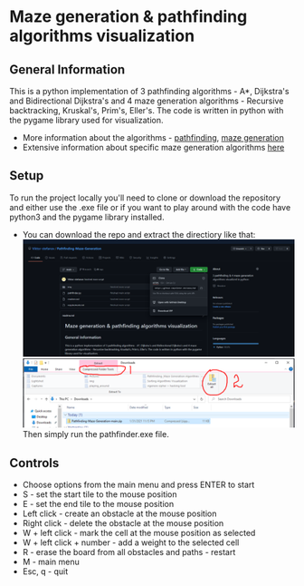# Maze generation & pathfinding algorithms visualization #

## General Information ##
This is a python implementation of 3 pathfinding algorithms - A*, Dijkstra's and Bidirectional Dijkstra's
and 4 maze generation algorithms - Recursive backtracking, Kruskal's, Prim's, Eller's. The code is written in python
with the pygame library used for visualization. 
* More information about the algorithms - [pathfinding](https://en.wikipedia.org/wiki/Pathfinding), [maze generation](https://en.wikipedia.org/wiki/Maze_generation_algorithm)
* Extensive information about specific maze generation algorithms [here](https://weblog.jamisbuck.org/2011/2/7/maze-generation-algorithm-recap)

## Setup ##
To run the project locally you'll need to clone or download the repository and either use the .exe file
or if you want to play around with the code have python3 and the pygame library installed.
* You can download the repo and extract the directiory like that:
  ![](screenshots/help_download.png?raw=true)
  ![](screenshots/help_extract.png?raw=true)
Then simply run the pathfinder.exe file.


## Controls ##
* Choose options from the main menu and press ENTER to start
* S - set the start tile to the mouse position
* E - set the end tile to the mouse position
* Left click - create an obstacle at the mouse position
* Right click - delete the obstacle at the mouse position
* W + left click - mark the cell at the mouse position as selected
* W + left click + number - add a weight to the selected cell
* R - erase the board from all obstacles and paths - restart
* M - main menu
* Esc, q - quit